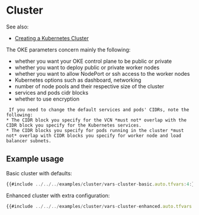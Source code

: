 # Cluster

See also:
* [Creating a Kubernetes Cluster](https://docs.oracle.com/en-us/iaas/Content/ContEng/Tasks/contengcreatingclusterusingoke.htm)

The OKE parameters concern mainly the following:
* whether you want your OKE control plane to be public or private
* whether you want to deploy public or private worker nodes
* whether you want to allow NodePort or ssh access to the worker nodes
* Kubernetes options such as dashboard, networking
* number of node pools and their respective size of the cluster
* services and pods cidr blocks
* whether to use encryption

```admonish notice
 If you need to change the default services and pods' CIDRs, note the following:
* The CIDR block you specify for the VCN *must not* overlap with the CIDR block you specify for the Kubernetes services.
* The CIDR blocks you specify for pods running in the cluster *must not* overlap with CIDR blocks you specify for worker node and load balancer subnets.
```

## Example usage

Basic cluster with defaults:
```javascript
{{#include ../../../examples/cluster/vars-cluster-basic.auto.tfvars:4:}}
```

Enhanced cluster with extra configuration:
```javascript
{{#include ../../../examples/cluster/vars-cluster-enhanced.auto.tfvars:4:}}
```
